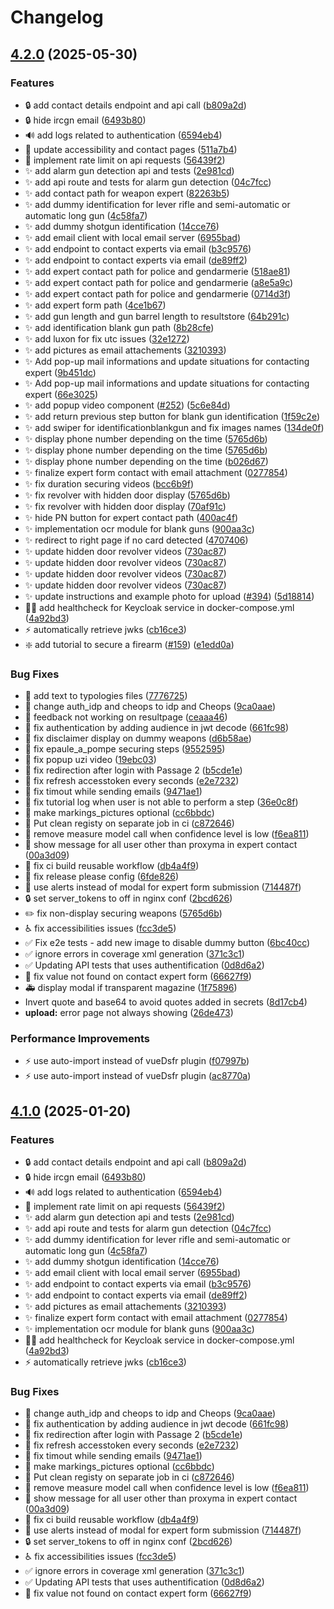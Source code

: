 # Changelog

## [4.2.0](https://github.com/dnum-mi/basegun/compare/v4.1.0...v4.2.0) (2025-05-30)


### Features

* :lock: add contact details endpoint and api call ([b809a2d](https://github.com/dnum-mi/basegun/commit/b809a2d4a61f78a8761dedcf3dbd3c7bae26cb97))
* :lock: hide ircgn email ([6493b80](https://github.com/dnum-mi/basegun/commit/6493b80f3a966d749af95b658fab8d2f30e37c2d))
* :loud_sound: add logs related to authentication ([6594eb4](https://github.com/dnum-mi/basegun/commit/6594eb40beb8ad0324fd1ead58ab3e5dc6cb6a43))
* :memo: update accessibility and contact pages ([511a7b4](https://github.com/dnum-mi/basegun/commit/511a7b41da0fa877cd015784aca9b87348bcd841))
* :passport_control: implement rate limit on api requests ([56439f2](https://github.com/dnum-mi/basegun/commit/56439f2613ff4f87cef85ae8ef3cefe0871ad554))
* :sparkles: add alarm gun detection api and tests ([2e981cd](https://github.com/dnum-mi/basegun/commit/2e981cdcbb4168f21e819489e80a3b3185f81aad))
* :sparkles: add api route and tests for alarm gun detection ([04c7fcc](https://github.com/dnum-mi/basegun/commit/04c7fcc840c93afe0445299ef3ae4b38f5bf1557))
* :sparkles: add contact path for weapon expert ([82263b5](https://github.com/dnum-mi/basegun/commit/82263b5ce4f0aa5b297111a9bc59f350351b7cd4))
* :sparkles: add dummy identification for lever rifle and semi-automatic or automatic long gun ([4c58fa7](https://github.com/dnum-mi/basegun/commit/4c58fa723d16081c5db4afa54fe1723e0b88781c))
* :sparkles: add dummy shotgun identification ([14cce76](https://github.com/dnum-mi/basegun/commit/14cce766c58f4012004daf47e2ed29f3113cac77))
* :sparkles: add email client with local email server ([6955bad](https://github.com/dnum-mi/basegun/commit/6955bad8b7fbe3f57a8b0396218723d9bfe453aa))
* :sparkles: add endpoint to contact experts via email ([b3c9576](https://github.com/dnum-mi/basegun/commit/b3c9576ffe419875aa5d96d560238897345c03f4))
* :sparkles: add endpoint to contact experts via email ([de89ff2](https://github.com/dnum-mi/basegun/commit/de89ff24098359e11e2e2e52280ebc8d26923d9e))
* :sparkles: add expert contact path for police and gendarmerie ([518ae81](https://github.com/dnum-mi/basegun/commit/518ae8141ae0ce5a5ddc47600df571ac3b815a4c))
* :sparkles: add expert contact path for police and gendarmerie ([a8e5a9c](https://github.com/dnum-mi/basegun/commit/a8e5a9c7c85caff65ff83249557ccd0bb5358876))
* :sparkles: add expert contact path for police and gendarmerie ([0714d3f](https://github.com/dnum-mi/basegun/commit/0714d3f868226b740d7d5b90093329003d3d2957))
* :sparkles: add expert form path ([4ce1b67](https://github.com/dnum-mi/basegun/commit/4ce1b6715a83ebf905f6b7ff18a5f124a69557eb))
* :sparkles: add gun length and gun barrel length to resultstore ([64b291c](https://github.com/dnum-mi/basegun/commit/64b291cc042e64206881688dcd5c55d968eacfa2))
* :sparkles: add identification blank gun path ([8b28cfe](https://github.com/dnum-mi/basegun/commit/8b28cfe70e596c08e705e7f19ec9c57231500247))
* :sparkles: add luxon for fix utc issues ([32e1272](https://github.com/dnum-mi/basegun/commit/32e1272e4196e7f2d4b217664fdbad47e59c7883))
* :sparkles: add pictures as email attachements ([3210393](https://github.com/dnum-mi/basegun/commit/321039395f118846cd01f2b783d193f38f5a554e))
* :sparkles: Add pop-up mail informations and update situations for contacting expert ([9b451dc](https://github.com/dnum-mi/basegun/commit/9b451dc6b1c009133a91dbbca35325c52ed2d09f))
* :sparkles: Add pop-up mail informations and update situations for contacting expert ([66e3025](https://github.com/dnum-mi/basegun/commit/66e3025d6f03de51a6aca0e352f736d3da6f0d8e))
* :sparkles: add popup video component ([#252](https://github.com/dnum-mi/basegun/issues/252)) ([5c6e84d](https://github.com/dnum-mi/basegun/commit/5c6e84d49009adb3694617013fa6b70f1d28dc7b))
* :sparkles: add return previous step button for blank gun identification ([1f59c2e](https://github.com/dnum-mi/basegun/commit/1f59c2ee1a311519cda85b88fd3b5b7621e18753))
* :sparkles: add swiper for identificationblankgun and fix images names ([134de0f](https://github.com/dnum-mi/basegun/commit/134de0f04a19106f247a9005a034966094c4dd85))
* :sparkles: display phone number depending on the time ([5765d6b](https://github.com/dnum-mi/basegun/commit/5765d6b6c2f8e620a8dc3363a4247a66aa8bdee3))
* :sparkles: display phone number depending on the time ([5765d6b](https://github.com/dnum-mi/basegun/commit/5765d6b6c2f8e620a8dc3363a4247a66aa8bdee3))
* :sparkles: display phone number depending on the time ([b026d67](https://github.com/dnum-mi/basegun/commit/b026d67bf567d0b91a1cd5bb4bd66349300b4554))
* :sparkles: finalize expert form contact with email attachment ([0277854](https://github.com/dnum-mi/basegun/commit/0277854a5bc027d69cf2b0217d80865511f31e14))
* :sparkles: fix duration securing videos ([bcc6b9f](https://github.com/dnum-mi/basegun/commit/bcc6b9ff8bf8100e247cfd57d0f6e008871f0716))
* :sparkles: fix revolver with hidden door display ([5765d6b](https://github.com/dnum-mi/basegun/commit/5765d6b6c2f8e620a8dc3363a4247a66aa8bdee3))
* :sparkles: fix revolver with hidden door display ([70af91c](https://github.com/dnum-mi/basegun/commit/70af91c4bd42d8053478ea21b256bfe16e815f97))
* :sparkles: hide PN button for expert contact path ([400ac4f](https://github.com/dnum-mi/basegun/commit/400ac4f17c543984f19aeb3fd8c17cfc68b0ea51))
* :sparkles: implementation ocr module for blank guns ([900aa3c](https://github.com/dnum-mi/basegun/commit/900aa3c108cbfadcd9138b395dcfc447f95c0f1b))
* :sparkles: redirect to right page if no card detected ([4707406](https://github.com/dnum-mi/basegun/commit/470740622526752eb15162a58d09ab239df68ddd))
* :sparkles: update hidden door revolver videos ([730ac87](https://github.com/dnum-mi/basegun/commit/730ac8702c3d39622ee5a894703d5eaa37c4b89a))
* :sparkles: update hidden door revolver videos ([730ac87](https://github.com/dnum-mi/basegun/commit/730ac8702c3d39622ee5a894703d5eaa37c4b89a))
* :sparkles: update hidden door revolver videos ([730ac87](https://github.com/dnum-mi/basegun/commit/730ac8702c3d39622ee5a894703d5eaa37c4b89a))
* :sparkles: update hidden door revolver videos ([730ac87](https://github.com/dnum-mi/basegun/commit/730ac8702c3d39622ee5a894703d5eaa37c4b89a))
* :sparkles: update instructions and example photo for upload ([#394](https://github.com/dnum-mi/basegun/issues/394)) ([5d18814](https://github.com/dnum-mi/basegun/commit/5d188140963846511f6dcc66fa080eb9514964aa))
* :technologist: add healthcheck for Keycloak service in docker-compose.yml ([4a92bd3](https://github.com/dnum-mi/basegun/commit/4a92bd39b5b3f838b04405d2fc7ec187b23a4fff))
* :zap: automatically retrieve jwks ([cb16ce3](https://github.com/dnum-mi/basegun/commit/cb16ce30f0c5a876f282fbab2c4033a05388b030))
* ❇️ add tutorial to secure a firearm ([#159](https://github.com/dnum-mi/basegun/issues/159)) ([e1edd0a](https://github.com/dnum-mi/basegun/commit/e1edd0a49a666beb8fe1cf085e9533ac210603f5))


### Bug Fixes

* :bug: add text to typologies files ([7776725](https://github.com/dnum-mi/basegun/commit/7776725d1913865f2d52493649440110188a608f))
* :bug: change auth_idp and cheops to idp and Cheops ([9ca0aae](https://github.com/dnum-mi/basegun/commit/9ca0aaeb7825e404f60b8603ba80aeda3d020c23))
* :bug: feedback not working on resultpage ([ceaaa46](https://github.com/dnum-mi/basegun/commit/ceaaa46be6da067c2bfbdfbbca82c50ebbb17183))
* :bug: fix authentication by adding audience in jwt decode ([661fc98](https://github.com/dnum-mi/basegun/commit/661fc98a86433298b1ee9a416b4f63efe938f8ab))
* :bug: fix disclaimer display on dummy weapons ([d6b58ae](https://github.com/dnum-mi/basegun/commit/d6b58aeb41ca7c2f27f90e199319fa580cb16d30))
* :bug: fix epaule_a_pompe securing steps ([9552595](https://github.com/dnum-mi/basegun/commit/95525957b6d956a3caa21633401f3792cc6cbd15))
* :bug: fix popup uzi video ([19ebc03](https://github.com/dnum-mi/basegun/commit/19ebc03e5b92eb7c02533ad6de0ebb6fc5ddbdc7))
* :bug: fix redirection after login with Passage 2 ([b5cde1e](https://github.com/dnum-mi/basegun/commit/b5cde1ee3cb358c255a994f3e5a418e6283052bd))
* :bug: fix refresh accesstoken every seconds ([e2e7232](https://github.com/dnum-mi/basegun/commit/e2e723240bafbae667571a8e98fbc7f62c566c0a))
* :bug: fix timout while sending emails ([9471ae1](https://github.com/dnum-mi/basegun/commit/9471ae1481f1395a015e756bfceac36534bb3fca))
* :bug: fix tutorial log when user is not able to perform a step ([36e0c8f](https://github.com/dnum-mi/basegun/commit/36e0c8fba688560cb571493ae7623b43a1a29002))
* :bug: make markings_pictures optional ([cc6bbdc](https://github.com/dnum-mi/basegun/commit/cc6bbdc47c9ba82fa5880c136a822c16b1ad81af))
* :bug: Put clean registy on separate job in ci ([c872646](https://github.com/dnum-mi/basegun/commit/c8726468fd0f948f9dc56eaa2a808337db89d072))
* :bug: remove measure model call when confidence level is low ([f6ea811](https://github.com/dnum-mi/basegun/commit/f6ea81108d4839591b39dbb7c6dd9fa2ccacf143))
* :bug: show message for all user other than proxyma in expert contact ([00a3d09](https://github.com/dnum-mi/basegun/commit/00a3d09ee97c658386f8bc1a4839a403447ac4c0))
* :construction_worker: fix ci build reusable workflow ([db4a4f9](https://github.com/dnum-mi/basegun/commit/db4a4f9c354d4cc1fc3480d682e02192c0a792f2))
* :green_heart: fix release please config ([6fde826](https://github.com/dnum-mi/basegun/commit/6fde826383eea4d2db6225858b0c9b7be1253ee3))
* :lipstick: use alerts instead of modal for expert form submission ([714487f](https://github.com/dnum-mi/basegun/commit/714487f44d6c06d77cdaa5cda08b9fca8eb86457))
* :lock: set server_tokens to off in nginx conf ([2bcd626](https://github.com/dnum-mi/basegun/commit/2bcd6268394a2d7a1698a7b57288aea7296ee1ce))
* :pencil2: fix non-display securing weapons ([5765d6b](https://github.com/dnum-mi/basegun/commit/5765d6b6c2f8e620a8dc3363a4247a66aa8bdee3))
* :wheelchair: fix accessibilities issues ([fcc3de5](https://github.com/dnum-mi/basegun/commit/fcc3de5cd10084c00b3c7dc94b4ec524a8e6c7b0))
* :white_check_mark: Fix e2e tests - add new image to disable dummy button ([6bc40cc](https://github.com/dnum-mi/basegun/commit/6bc40cc9c80180af886136e7cfc049d005806f04))
* :white_check_mark: ignore errors in coverage xml generation ([371c3c1](https://github.com/dnum-mi/basegun/commit/371c3c1247840cdf51576667dce6010620c9e182))
* :white_check_mark: Updating API tests that uses authentification ([0d8d6a2](https://github.com/dnum-mi/basegun/commit/0d8d6a234efb166895e2a629a0a625004cb34764))
* 🐛 fix value not found on contact expert form ([66627f9](https://github.com/dnum-mi/basegun/commit/66627f9e0c53aeb35362cc43c3eec46b109b99ca))
* 🚑 display modal if transparent magazine ([1f75896](https://github.com/dnum-mi/basegun/commit/1f75896929777cb01c1b1f3166a04446882b990c))
* Invert quote and base64 to avoid quotes added in secrets ([8d17cb4](https://github.com/dnum-mi/basegun/commit/8d17cb4d9bcca2f1dafb839ed66a553b37a69583))
* **upload:** error page not always showing ([26de473](https://github.com/dnum-mi/basegun/commit/26de4739312fa0d798e5823a30e305455ef1ef00))


### Performance Improvements

* :zap: use auto-import instead of vueDsfr plugin ([f07997b](https://github.com/dnum-mi/basegun/commit/f07997ba28381d01a7c8d66c3b97f1214ff6d6f4))
* :zap: use auto-import instead of vueDsfr plugin ([ac8770a](https://github.com/dnum-mi/basegun/commit/ac8770acf6488677843f7fea08213bc125e8105a))

## [4.1.0](https://github.com/dnum-mi/basegun/compare/v4.0.0...v4.1.0) (2025-01-20)


### Features

* :lock: add contact details endpoint and api call ([b809a2d](https://github.com/dnum-mi/basegun/commit/b809a2d4a61f78a8761dedcf3dbd3c7bae26cb97))
* :lock: hide ircgn email ([6493b80](https://github.com/dnum-mi/basegun/commit/6493b80f3a966d749af95b658fab8d2f30e37c2d))
* :loud_sound: add logs related to authentication ([6594eb4](https://github.com/dnum-mi/basegun/commit/6594eb40beb8ad0324fd1ead58ab3e5dc6cb6a43))
* :passport_control: implement rate limit on api requests ([56439f2](https://github.com/dnum-mi/basegun/commit/56439f2613ff4f87cef85ae8ef3cefe0871ad554))
* :sparkles: add alarm gun detection api and tests ([2e981cd](https://github.com/dnum-mi/basegun/commit/2e981cdcbb4168f21e819489e80a3b3185f81aad))
* :sparkles: add api route and tests for alarm gun detection ([04c7fcc](https://github.com/dnum-mi/basegun/commit/04c7fcc840c93afe0445299ef3ae4b38f5bf1557))
* :sparkles: add dummy identification for lever rifle and semi-automatic or automatic long gun ([4c58fa7](https://github.com/dnum-mi/basegun/commit/4c58fa723d16081c5db4afa54fe1723e0b88781c))
* :sparkles: add dummy shotgun identification ([14cce76](https://github.com/dnum-mi/basegun/commit/14cce766c58f4012004daf47e2ed29f3113cac77))
* :sparkles: add email client with local email server ([6955bad](https://github.com/dnum-mi/basegun/commit/6955bad8b7fbe3f57a8b0396218723d9bfe453aa))
* :sparkles: add endpoint to contact experts via email ([b3c9576](https://github.com/dnum-mi/basegun/commit/b3c9576ffe419875aa5d96d560238897345c03f4))
* :sparkles: add endpoint to contact experts via email ([de89ff2](https://github.com/dnum-mi/basegun/commit/de89ff24098359e11e2e2e52280ebc8d26923d9e))
* :sparkles: add pictures as email attachements ([3210393](https://github.com/dnum-mi/basegun/commit/321039395f118846cd01f2b783d193f38f5a554e))
* :sparkles: finalize expert form contact with email attachment ([0277854](https://github.com/dnum-mi/basegun/commit/0277854a5bc027d69cf2b0217d80865511f31e14))
* :sparkles: implementation ocr module for blank guns ([900aa3c](https://github.com/dnum-mi/basegun/commit/900aa3c108cbfadcd9138b395dcfc447f95c0f1b))
* :technologist: add healthcheck for Keycloak service in docker-compose.yml ([4a92bd3](https://github.com/dnum-mi/basegun/commit/4a92bd39b5b3f838b04405d2fc7ec187b23a4fff))
* :zap: automatically retrieve jwks ([cb16ce3](https://github.com/dnum-mi/basegun/commit/cb16ce30f0c5a876f282fbab2c4033a05388b030))


### Bug Fixes

* :bug: change auth_idp and cheops to idp and Cheops ([9ca0aae](https://github.com/dnum-mi/basegun/commit/9ca0aaeb7825e404f60b8603ba80aeda3d020c23))
* :bug: fix authentication by adding audience in jwt decode ([661fc98](https://github.com/dnum-mi/basegun/commit/661fc98a86433298b1ee9a416b4f63efe938f8ab))
* :bug: fix redirection after login with Passage 2 ([b5cde1e](https://github.com/dnum-mi/basegun/commit/b5cde1ee3cb358c255a994f3e5a418e6283052bd))
* :bug: fix refresh accesstoken every seconds ([e2e7232](https://github.com/dnum-mi/basegun/commit/e2e723240bafbae667571a8e98fbc7f62c566c0a))
* :bug: fix timout while sending emails ([9471ae1](https://github.com/dnum-mi/basegun/commit/9471ae1481f1395a015e756bfceac36534bb3fca))
* :bug: make markings_pictures optional ([cc6bbdc](https://github.com/dnum-mi/basegun/commit/cc6bbdc47c9ba82fa5880c136a822c16b1ad81af))
* :bug: Put clean registy on separate job in ci ([c872646](https://github.com/dnum-mi/basegun/commit/c8726468fd0f948f9dc56eaa2a808337db89d072))
* :bug: remove measure model call when confidence level is low ([f6ea811](https://github.com/dnum-mi/basegun/commit/f6ea81108d4839591b39dbb7c6dd9fa2ccacf143))
* :bug: show message for all user other than proxyma in expert contact ([00a3d09](https://github.com/dnum-mi/basegun/commit/00a3d09ee97c658386f8bc1a4839a403447ac4c0))
* :construction_worker: fix ci build reusable workflow ([db4a4f9](https://github.com/dnum-mi/basegun/commit/db4a4f9c354d4cc1fc3480d682e02192c0a792f2))
* :lipstick: use alerts instead of modal for expert form submission ([714487f](https://github.com/dnum-mi/basegun/commit/714487f44d6c06d77cdaa5cda08b9fca8eb86457))
* :lock: set server_tokens to off in nginx conf ([2bcd626](https://github.com/dnum-mi/basegun/commit/2bcd6268394a2d7a1698a7b57288aea7296ee1ce))
* :wheelchair: fix accessibilities issues ([fcc3de5](https://github.com/dnum-mi/basegun/commit/fcc3de5cd10084c00b3c7dc94b4ec524a8e6c7b0))
* :white_check_mark: ignore errors in coverage xml generation ([371c3c1](https://github.com/dnum-mi/basegun/commit/371c3c1247840cdf51576667dce6010620c9e182))
* :white_check_mark: Updating API tests that uses authentification ([0d8d6a2](https://github.com/dnum-mi/basegun/commit/0d8d6a234efb166895e2a629a0a625004cb34764))
* 🐛 fix value not found on contact expert form ([66627f9](https://github.com/dnum-mi/basegun/commit/66627f9e0c53aeb35362cc43c3eec46b109b99ca))

